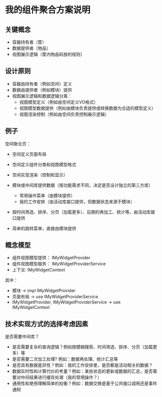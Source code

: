 ﻿# 我的组件聚合方案说明

## 关键概念

- 容器持有者（筐）
- 数据提供者（物品）
- 视图展示逻辑（筐内物品码放的规则）

## 设计原则

- 容器由持有者（例如空间）定义
- 数据由提供者（例如模块）提供
- 视图展示逻辑和数据逻辑分离：
    - 视图模型定义（例如由空间定义VO格式）
    - 视图模型数据提供（例如由模块负责提供或转换数据为合适的模型定义）
    - 视图渲染控制（例如由空间负责控制展示逻辑）

## 例子

空间聚合页：

- 空间定义页面布局
- 空间定义组件分类和视图模型格式
- 空间实现渲染（控制和显示）
- 模块或中间库提供数据（按功能需求不同，决定是否设计独立的第三方库）
    - 常用操作菜单（由模块提供）
    - 我的工作安排（由活动库接口提供，但数据状态来源于模块）

- 按时间筛选、排序、分页（加载更多）、后期的再加工、统计等，由活动库接口提供
- 简单的跳转菜单，直接由模块提供


## 概念模型

- 组件视图模型提供： IMyWidgetProvider
- 组件视图模型服务： IMyWidgetProviderService
- 上下文: IMyWidgetContext

其中：

- 模块 -> impl IMyWidgetProvider
- 页面布局 -> use IMyWidgetProviderService
- IMyWidgetProvider, IMyWidgetProviderService -> use IMyWidgetContext

## 技术实现方式的选择考虑因素

是否需要中间库？
- 是否需要复杂的查询逻辑？例如按模糊搜索、时间筛选、排序、分页（加载更多）等
- 是否需要二次加工处理? 例如：数据再处理、统计汇总等
- 是否具有数据差异性？例如：我的工作安排里，是否都是活动相关的数据？
- 数据实时性和计算代价的考量？例如：某些状态的更新或数据的汇总，是否需要对中间结果进行缓存处理（我的常用操作？）
- 通用性和使用理解简单的权衡？例如：数据交换是基于公共接口调用还是事件通知